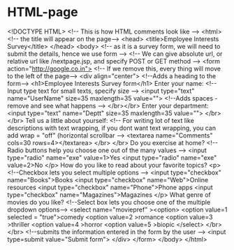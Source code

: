 # HTML-page
&lt;!DOCTYPE HTML> &lt;!-- This is how HTML comments look like --> &lt;html> &lt;!-- the title will appear on the page--> &lt;head> &lt;title>Employee Interests Survey&lt;/title> &lt;/head> &lt;body> &lt;!-- as it is a survey form, we will need to submit the details, hence we use form --> &lt;!-- We can give absolute url, or relative url like /nextpage.jsp, and specify POST or GET method --> &lt;form action="http://google.co.in"> &lt;!-- If we remove this, every thing will move to the left of the page--> &lt;div align="center"> &lt;!--Adds a heading to the form--> &lt;h1>Employee Interests Survey form&lt;/h1> Enter your name: &lt;!-- Input type text for small texts, specify size --> &lt;input type="text" name="UserName" size=35 maxlength=35 value=""> &lt;!--Adds spaces - remove and see what happens --> &lt;/br>&lt;/br> Enter your department: &lt;input type="text" name="Deptt" size=35 maxlength=35 value=""> &lt;/br> &lt;/br> Tell us a little about yourself: &lt;!-- For writing lot of text like descriptions with text wrapping, if you dont want text wrapping, you can add wrap = "off" (horizontal scrollbar --> &lt;textarea name="Comments" cols=30 rows=4>&lt;/textarea> &lt;/br> &lt;/br> Do you exercise at home? &lt;!-- Radio buttons help you choose one out of the many values --> &lt;input type="radio" name="exe" value=1>Yes &lt;input type="radio" name="exe" value=2>No &lt;/p> How do you like to read about your favorite topics? &lt;p> &lt;!--Checkbox lets you select multiple options --> &lt;input type="checkbox" name="Books">Books &lt;input type="checkbox" name="Web">Online resources &lt;input type="checkbox" name="Phone">Phone apps &lt;input type="checkbox" name="Magazines">Magazines &lt;/p> What genre of movies do you like? &lt;!--Select box lets you choose one of the multiple dropdown options--> &lt;select name="moviepref" >&lt;option> &lt;option value=1 selected = "true">comedy &lt;option value=2 >romance &lt;option value=3 >thriller &lt;option value=4 >horror &lt;option value=5 >biopic &lt;/select> &lt;/br>&lt;/br> &lt;!--submits the information entered in the form by the user --> &lt;input type=submit value="Submit form"> &lt;/div> &lt;/form> &lt;/body> &lt;/html>
